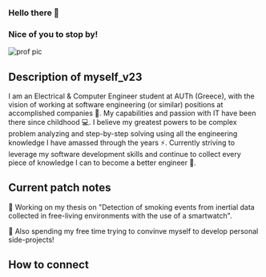 ### Hello there 👋
### Nice of you to stop by!

![prof pic](https://drive.google.com/file/d/1Kg63JKMZYKDyM70TwN_OgCvi_jyzLQzB/view?usp=sharing) 

## Description of myself_v23

I am an Electrical & Computer Engineer student at AUTh (Greece), with the vision of working at software engineering (or similar) positions at accomplished companies 💯. My capabilities and passion with IT have been there since childhood 💻. I believe my greatest powers to be complex problem analyzing and step-by-step solving using all the engineering knowledge I have amassed through the years ⚡. Currently striving to leverage my software development skills and continue to collect every piece of knowledge I can to become a better engineer 🌱.

## Current patch notes

🔭 Working on my thesis on "Detection of smoking events from inertial data collected in free-living environments with the use of a smartwatch". 

🎯 Also spending my free time trying to convinve myself to develop personal side-projects!

## How to connect


